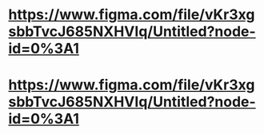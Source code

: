 #  https://www.figma.com/file/vKr3xgsbbTvcJ685NXHVIq/Untitled?node-id=0%3A1
#   https://www.figma.com/file/vKr3xgsbbTvcJ685NXHVIq/Untitled?node-id=0%3A1
